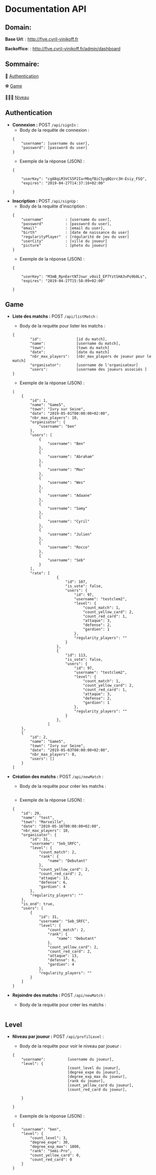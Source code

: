 # Documentation API

## Domain:

**Base Url**: : http://five.cyril-vinikoff.fr

**Backoffice**: : http://five.cyril-vinikoff.fr/admin/dashboard

## Sommaire:

🔑 [Authentication](#auth)

⚽️ [Game](#match)

🏋🏽‍♂️ [Niveau](#level)

<a id="auth"></a>
## Authentication

- **Connexion :** POST `/api/signIn` :
	- Body de la requête de connexion :
	```
	{
		"username": [username du user],
		"password": [password du user]
	}
	```
	- Exemple de la réponse (JSON) :
    ```
    {

        "userKey": "cg88qLM3VCS5P2IarMbqfBiC5yqBQzrc3H-Esiy_FSQ",
        "expires": "2019-04-27T14:37:16+02:00"

    }
    ```
- **Inscription :** POST `/api/signUp` :
	- Body de la requête d'inscription :
	```
	{
		"username"          : [username du user],
		"password"          : [password du user],
		"email"             : [email du user],
		"birth"             : [date de naissance du user]
		"regularityPlayer"  : [régularité de jeu du user]
		"userCity"          : [ville du joueur]
		"picture"           : [photo du joueur]
	}
	```
	- Exemple de la réponse (JSON) :
    ```
    {

        "userKey": "M3mB_RpnEertNTJswr_v0oiI_EP7YztSHA3vPo9b0Ls",
        "expires": "2019-04-27T15:58:09+02:00"

    }
   ```
   
<a id="match"></a>
## Game

- **Liste des matchs :** POST `/api/listMatch` :
	- Body de la requête pour lister les matchs :
	```
	{
            "id":                [id du match],
            "name":              [username du match],
            "town":              [town du match]
            "date":              [date du match]
            "nbr_max_players":   [nbr_max_players de joueur pour le match]
            "organisator":       [username de l'organisateur]
            "users":             [username des joueurs associés ]
	}
	```
	- Exemple de la réponse (JSON) :
    ```
    [
        {
            "id": 1,
            "name": "Game5",
            "town": "Ivry sur Seine",
            "date": "2019-05-01T00:00:00+02:00",
            "nbr_max_players": 10,
            "organisator": {
                "username": "ben"
            },
            "users": [
                {
                    "username": "Ben"
                },
                {
                    "username": "Abraham"
                },
                {
                    "username": "Max"
                },
                {
                    "username": "Wes"
                },
                {
                    "username": "Adaane"
                },
                {
                    "username": "Samy"
                },
                {
                    "username": "Cyril"
                },
                {
                    "username": "Julien"
                },
                {
                    "username": "Rocco"
                },
                {
                    "username": "Seb"
                }
            ],
            "rate": [
                        {
                            "id": 107,
                            "is_vote": false,
                            "users": {
                                "id": 97,
                                "username": "testclem2",
                                "level": {
                                    "count_match": 1,
                                    "count_yellow_card": 2,
                                    "count_red_card": 1,
                                    "attaque": 3,
                                    "defense": 2,
                                    "gardien": 1
                                },
                                "regularity_players": ""
                            }
                        },
                        {
                            "id": 113,
                            "is_vote": false,
                            "users": {
                                "id": 97,
                                "username": "testclem2",
                                "level": {
                                    "count_match": 1,
                                    "count_yellow_card": 2,
                                    "count_red_card": 1,
                                    "attaque": 3,
                                    "defense": 2,
                                    "gardien": 1
                                },
                                "regularity_players": ""
                            }
                        },
                    ]
        },
        {
            "id": 2,
            "name": "Game5",
            "town": "Ivry sur Seine",
            "date": "2019-05-03T00:00:00+02:00",
            "nbr_max_players": 0,
            "users": []
        }
    ]
    
- **Création des matchs :** POST `/api/newMatch` :
	- Body de la requête pour créer les matchs :
	```
	```
    - Exemple de la réponse (JSON) :
    ```
	{
        "id": 29,
        "name": "test",
        "town": "Marseille",
        "date": "2019-05-16T00:00:00+02:00",
        "nbr_max_players": 10,
        "organisator": {
            "id": 31,
            "username": "Seb_SRFC",
            "level": {
                "count_match": 2,
                "rank": {
                    "name": "Debutant"
                },
                "count_yellow_card": 2,
                "count_red_card": 2,
                "attaque": 13,
                "defense": 6,
                "gardien": 4
            },
            "regularity_players": ""
        },
        "is_end": true,
        "users": [
            {
                "id": 31,
                "username": "Seb_SRFC",
                "level": {
                    "count_match": 2,
                    "rank": {
                        "name": "Debutant"
                    },
                    "count_yellow_card": 2,
                    "count_red_card": 2,
                    "attaque": 13,
                    "defense": 6,
                    "gardien": 4
                },
                "regularity_players": ""
            }
        ]
    }
	
    ```
    
- **Rejoindre des matchs :** POST `/api/newMatch` :
	- Body de la requête pour créer les matchs :
	```
<a id="level"></a>
## Level
- **Niveau par joueur :** POST `/api/profilLevel` :
	- Body de la requête pour voir le niveau par joueur :
	```
	{
        "username":          [username du joueur],
        "level": {
                             [count_level du joueur],
                             [degree_expe du joueur],
                             [degree_exp_max du joueur],
                             [rank du joueur],
                             [count_yellow_card du joueur],
                             [count_red_card du joueur],
                
        }
        
    }
    ```
    - Exemple de la réponse (JSON) :
    
    ```
    {
        "username": "ben",
        "level": {
            "count_level": 3,
            "degree_expe": 30,
            "degree_exp_max": 1800,
            "rank": "Semi-Pro",
            "count_yellow_card": 0,
            "count_red_card": 0
        }
    }
    
    ```